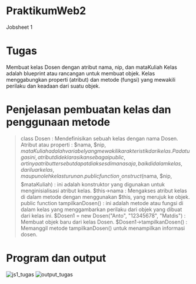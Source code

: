 # PraktikumWeb2
Jobsheet 1
# Tugas 
Membuat kelas Dosen dengan atribut nama, nip, dan mataKuliah
Kelas adalah blueprint atau rancangan untuk membuat objek. Kelas menggabungkan properti (atribut) dan metode (fungsi) yang mewakili perilaku dan keadaan dari suatu objek.
# Penjelasan pembuatan kelas dan penggunaan metode
> class Dosen : Mendefinisikan sebuah kelas dengan nama Dosen.
> Atribut atau properti : $nama, $nip, $mataKuliah adalah variabel yang mewakili karakteristik dari kelas. Pada tugas ini, atribut dideklarasikan sebagai public, artinya atribut tersebut dapat diakses di mana saja, baik di dalam kelas, dari luar kelas, maupun oleh kelas turunan.
> public function __construct($nama, $nip, $mataKuliah) : ini adalah konstruktor yang digunakan untuk menginisialisasi atribut kelas.
> $this->nama : Mengakses atribut kelas di dalam metode dengan menggunakan $this, yang merujuk ke objek.
> public function tampilkanDosen() : ini adalah metode atau fungsi di dalam kelas yang menggambarkan perilaku dari objek yang dibuat dari kelas ini.
> $Dosen1 = new Dosen("Anto", "12345678", "Matdis") : Membuat objek baru dari kelas Dosen.
> $Dosen1->tampilkanDosen() : Memanggil metode tampilkanDosen() untuk menampilkan informasi dosen.
# Program dan output
![js1_tugas](https://github.com/user-attachments/assets/4e71a851-7095-4c04-9fa2-be72876ff3a2)
![output_tugas](https://github.com/user-attachments/assets/22717e9e-332c-4855-b388-586e467dd4cd)


